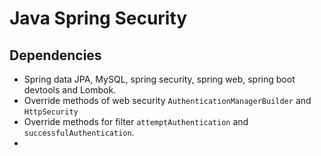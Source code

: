# Java Spring Security
## Dependencies
- Spring data JPA, MySQL, spring security, spring web, spring boot devtools and Lombok.
- Override methods of web security `AuthenticationManagerBuilder` and `HttpSecurity` 
- Override methods for filter `attemptAuthentication` and `successfulAuthentication`.
- 